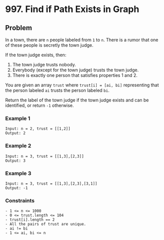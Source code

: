 # 997. Find if Path Exists in Graph

## Problem
In a town, there are `n` people labeled from `1` to `n`. There is a rumor that one of these people is secretly the town judge.

If the town judge exists, then:
1. The town judge trusts nobody.
2. Everybody (except for the town judge) trusts the town judge.
3. There is exactly one person that satisfies properties 1 and 2.

You are given an array `trust` where `trust[i] = [ai, bi]` representing that the person labeled `ai` trusts the person labeled `bi`.

Return the label of the town judge if the town judge exists and can be identified, or return `-1` otherwise.


### Example 1
```
Input: n = 2, trust = [[1,2]]
Output: 2
```

### Example 2
```
Input: n = 3, trust = [[1,3],[2,3]]
Output: 3
```

### Example 3
```
Input: n = 3, trust = [[1,3],[2,3],[3,1]]
Output: -1
```


### Constraints
```
- 1 <= n <= 1000
- 0 <= trust.length <= 104
- trust[i].length == 2
- All the pairs of trust are unique.
- ai != bi
- 1 <= ai, bi <= n
```
